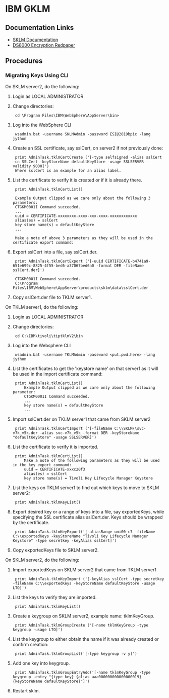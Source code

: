 # IBM GKLM

## Documentation Links
- [SKLM Documentation](https://www.ibm.com/docs/en/sgklm)
- [DS8000 Encryption Redpaper](https://www.redbooks.ibm.com/redpapers/pdfs/redp4500.pdf)

## Procedures
### Migrating Keys Using CLI
On SKLM server2, do the following:

1. Login as LOCAL ADMINISTRATOR
2. Change directories:
    
        cd \Program Files\IBM\WebSphere\AppServer\bin>

3. Log into the WebSphere CLI
	
        wsadmin.bat -username SKLMAdmin -password ESI@2019bpic -lang jython

4. Create an SSL certificate, say sslCert, on server2 if not previously done:
	
        print AdminTask.tklmCertCreate ('[-type selfsigned -alias sslCert -cn SSLCert -keyStoreName defaultKeyStore -usage SSLSERVER -validity 9000]')
	    Where sslCert is an example for an alias label.

5. List the certificate to verify it is created or if it is already there.
	
        print AdminTask.tklmCertList()
		
        Example Output clipped as we care only about the following 3 parameters:
		CTGKM0001I Command succeeded.
		...
		uuid = CERTIFICATE-xxxxxxxx-xxxx-xxx-xxxx-xxxxxxxxxxxx
		alias(es) = sslCert
		key store name(s) = defaultKeyStore
		...
		
        Make a note of above 3 parameters as they will be used in the certificate export command:

6. Export sslCert into a file, say sslCert.der.
	    
        print AdminTask.tklmCertExport ('[-uuid CERTIFICATE-b4741a9-651e699c-8825-4f55-bed6-a37067bed6a0 -format DER -fileName sslCert.der]')
		
        CTGKM0001I Command succeeded.
		C:\Program Files\IBM\WebSphere\AppServer\products\sklm\data\sslCert.der

7. Copy sslCert.der file to TKLM server1.

On TKLM server1, do the following:

1. Login as LOCAL ADMINISTRATOR
2. Change directories:
    
        cd C:\IBM\tivoli\tiptklmV2\bin

3. Log into the Websphere CLI
    
        wsadmin.bat -username TKLMAdmin -password <put.pwd.here> -lang jython

4. List the certificates to get the 'keystore name' on that server1 as it will be used in the import certificate command:
        
        print AdminTask.tklmCertList()
            Example Output clipped as we care only about the following parameter:
            CTGKM0001I Command succeeded.
            ...
            key store name(s) = defaultKeyStore
            ...

5. Import sslCert.der on TKLM server1 that came from SKLM server2
        
        print AdminTask.tklmCertImport ('[-fileName C:\\SKLM\\svc-v7k_v5k.der -alias svc-v7k_v5k -format DER -keyStoreName "defaultKeyStore" -usage SSLSERVER]')

6. List the certificate to verify it is imported.
    
        print AdminTask.tklmCertList()
            Make a note of the following parameters as they will be used in the key export command:
            uuid = CERTIFICATE-xxxc20f3
            alias(es) = sslCert
            key store name(s) = Tivoli Key Lifecycle Manager Keystore

7. List the keys on TKLM server1 to find out which keys to move to SKLM server2:
    
        print AdminTask.tklmKeyList()

8. Export desired key or a range of keys into a file, say exportedKeys, while specifying the SSL certificate alias sslCert.der. Keys should be wrapped by the certificate.
        
        print AdminTask.tklmKeyExport('[-aliasRange uni00-c7 -fileName C:\\exportedKeys -keyStoreName "Tivoli Key Lifecycle Manager Keystore" -type secretkey -keyAlias sslCert]')

9. Copy exportedKeys file to SKLM server2.

On SKLM server2, do the following:

1. Import exportedKeys on SKLM server2 that came from TKLM server1
    
        print AdminTask.tklmKeyImport ('[-keyAlias sslCert -type secretkey -fileName C:\\exportedKeys -keyStoreName defaultKeyStore -usage LTO]')

2. List the keys to verify they are imported.
        
        print AdminTask.tklmKeyList()

3. Create a keygroup on SKLM server2, example name: tklmKeyGroup.
        
        print AdminTask.tklmGroupCreate ('[-name tklmKeyGroup -type keygroup -usage LTO]')

4. List the keygroup to either obtain the name if it was already created or confirm creation:
    
        print AdminTask.tklmGroupList('[-type keygroup -v y]')

5. Add one key into keygroup. 
    
        print AdminTask.tklmGroupEntryAdd('[-name tklmKeyGroup -type keygroup -entry "{type key} {alias aaa000000000000000019} {keyStoreName defaultKeyStore}"]')

6. Restart sklm.

